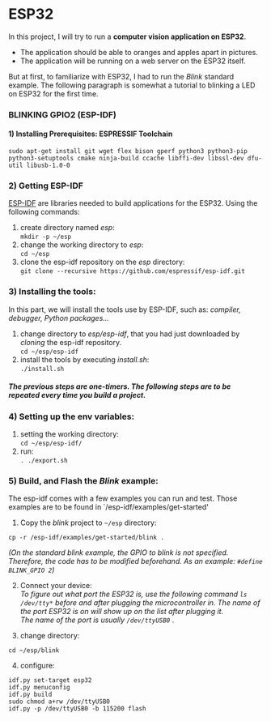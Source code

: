 # ESP32
In this project, I will try to run a **computer vision application on ESP32**. 
 - The application should be able to oranges and apples apart in pictures. <br> 
 - The application will be running on a web server on the ESP32 itself.

But at first, to familiarize with ESP32, I had to run the *Blink* standard example. The following paragraph is somewhat a tutorial to blinking a LED on ESP32 for the first time. 

### BLINKING GPIO2 (ESP-IDF)
#### 1) Installing Prerequisites: ESPRESSIF Toolchain
`sudo apt-get install git wget flex bison gperf python3 python3-pip python3-setuptools cmake ninja-build ccache libffi-dev libssl-dev dfu-util libusb-1.0-0`

### 2) Getting ESP-IDF 
<a href="https://github.com/espressif/esp-idf">ESP-IDF</a> are libraries needed to build applications for the ESP32. Using the following commands: 
1. create directory named *esp*:<br> `mkdir -p ~/esp` 
2. change the working directory to *esp*:<br>`cd ~/esp`
3. clone the esp-idf repository on the *esp* directory: <br>`git clone --recursive https://github.com/espressif/esp-idf.git`<br>

### 3) Installing the tools: 
In this part, we will install the tools use by ESP-IDF, such as: *compiler, debugger, Python packages...*
1. change directory to *esp/esp-idf*, that you had just downloaded by *cloning* the esp-idf repository. <br> `cd ~/esp/esp-idf`
2. install the tools by executing *install.sh*: <br> `./install.sh`

##### The previous steps are one-timers. The following steps are to be repeated every time you build a project. 

### 4) Setting up the env variables: 
1. setting the working directory: <br>`cd ~/esp/esp-idf/` <br>
2. run: <br> `. ./export.sh`

### 5) Build, and Flash the *Blink* example:
The esp-idf comes with a few examples you can run and test. Those examples are to be found in `/esp-idf/examples/get-started' 
1. Copy the *blink* project to `~/esp` directory: 
```
cp -r /esp-idf/examples/get-started/blink .
```
*(On the standard blink example, the GPIO to blink is not specified. Therefore, the code has to be modified beforehand. As an example: `#define BLINK_GPIO 2`)*

2. Connect your device: <br>
*To figure out what port the ESP32 is, use the following command `ls /dev/tty*` before and after plugging the microcontroller in. The name of the port ESP32 is on will show up on the list after plugging it. <br>
The name of the port is usually `/dev/ttyUSB0`* .

3. change directory: <br>
``` 
cd ~/esp/blink
```
4. configure: 
```
idf.py set-target esp32
idf.py menuconfig 
idf.py build
sudo chmod a+rw /dev/ttyUSB0
idf.py -p /dev/ttyUSB0 -b 115200 flash
```
